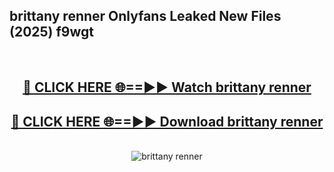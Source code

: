<h2>brittany renner Onlyfans Leaked New Files (2025) f9wgt</h2>
<br>
<div align="center">
<h2><a href="https://mediafiles.top/brittany_renner&ref=git" rel="nofollow">🔴 CLICK HERE 🌐==►► Watch brittany renner</a></h2>
<h2><a href="https://mediafiles.top/brittany_renner&ref=git" rel="nofollow">🔴 CLICK HERE 🌐==►► Download brittany renner</a></h2>
<br>
<a href="https://mediafiles.top/brittany_renner&ref=git" rel="nofollow" data-target="animated-image.originalLink"><img src="https://i.ibb.co.com/xMMVF88/686577567.gif" alt="brittany renner" style="max-width: 100%; display: inline-block;" data-target="animated-image.originalImage"></a>
</div>
<br>
<br>
